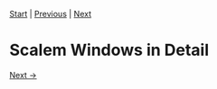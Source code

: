 [Start](../Readme.md) | [Previous](Window-Overview.md) | [Next](../Readme.md)

# Scalem Windows in Detail

[Next &rarr;](../Readme.md)
